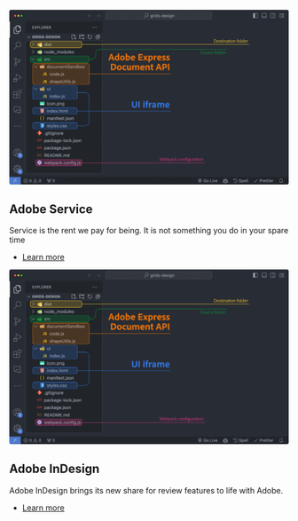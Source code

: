 <Image-Text slots="image,heading,text,buttons" repeat="2" bgColor="#f8f8f8" className="boxmodal" isCenter variantsTypePrimary='accent'/>

![Adobe Service](../images/grids-addon-folder-structure.png)

## Adobe Service

Service is the rent we pay for being. It is not something you do in your spare time

- [Learn more](https://adobe.io)

![Adobe Service](../images/grids-addon-folder-structure.png)

## Adobe InDesign

Adobe InDesign brings its new share for review features to life with Adobe.

- [Learn more](https://adobe.io)
